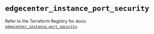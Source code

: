 # `edgecenter_instance_port_security`

Refer to the Terraform Registry for docs: [`edgecenter_instance_port_security`](https://registry.terraform.io/providers/edge-center/edgecenter/0.10.3/docs/resources/instance_port_security).
